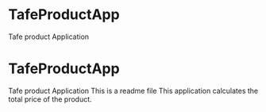 # TafeProductApp
Tafe product Application
# TafeProductApp
Tafe product Application
This is a readme file
This application calculates the total price of the product.
